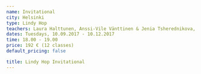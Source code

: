 ```yaml
---
name: Invitational
city: Helsinki
type: Lindy Hop
teachers: Laura Halttunen, Anssi-Vile Vänttinen & Jenia Tsherednikova, and many more
dates: Tuesdays, 10.09.2017 - 10.12.2017
time: 18.00 - 19.00
price: 192 € (12 classes)
default_pricing: false

title: Lindy Hop Invitational
---
```

